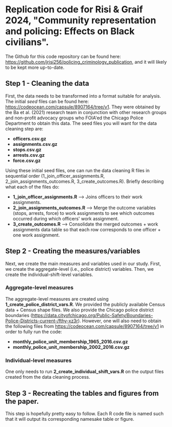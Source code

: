 # Replication code for Risi & Graif 2024, "Community representation and policing: Effects on Black civilians".

The Github for this code repository can be found here: https://github.com/jrisi256/policing_criminology_publication, and it will likely to be kept more up-to-date.

## Step 1 - Cleaning the data

First, the data needs to be transformed into a format suitable for analysis. The initial *seed* files can be found here: https://codeocean.com/capsule/8907164/tree/v1. They were obtained by the Ba et al. (2021) research team in conjunction with other research groups and non-profit advocacy groups who FOIA'ed the Chicago Police Department to obtain this data. The seed files you will want for the data cleaning step are:

* **officers.csv.gz**
* **assignments.csv.gz**
* **stops.csv.gz**
* **arrests.csv.gz**
* **force.csv.gz**

Using these initial seed files, one can run the data cleaning R files in sequential order (1_join_officer_assignments.R, 2_join_assignments_outcomes.R, 3_create_outcomes.R). Briefly describing what each of the files do:

* **1_join_officer_assignments.R** --> Joins officers to their work assignments.
* **2_join_assignments_outcomes.R** --> Merge the outcome variables (stops, arrests, force) to work assignments to see which outcomes occurred during which officers' work assignment.
* **3_create_outcomes.R** --> Consolidate the merged outcomes + work assignments data table so that each row corresponds to one officer + one work assignment.

## Step 2 - Creating the measures/variables

Next, we create the main measures and variables used in our study. First, we create the aggregate-level (i.e., police district) variables. Then, we create the individual-shift-level variables.

### Aggregate-level measures

The aggregate-level measures are created using **1_create_police_district_vars.R**. We provided the publicly available Census data + Census shape files. We also provide the Chicago police district boundaries (https://data.cityofchicago.org/Public-Safety/Boundaries-Police-Districts-current-/fthy-xz3r). However, one will also need to obtain the following files from https://codeocean.com/capsule/8907164/tree/v1 in order to fully run the code:

* **monthly_police_unit_membership_1965_2016.csv.gz**
* **monthly_police_unit_membership_2002_2016.csv.gz**

### Individual-level measures

One only needs to run **2_create_individual_shift_vars.R** on the output files created from the data cleaning process.

## Step 3 - Recreating the tables and figures from the paper.

This step is hopefully pretty easy to follow. Each R code file is named such that it will output its corresponding namesake table or figure.
